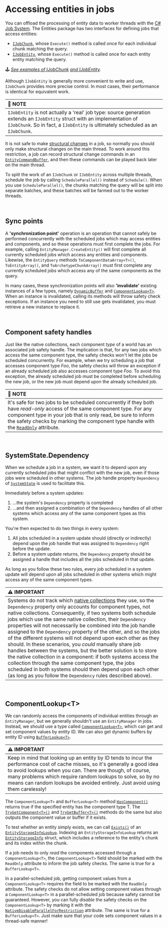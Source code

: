 
# Accessing entities in jobs

You can offload the processing of entity data to worker threads with the [C# Job System](https://docs.unity3d.com/Manual/JobSystem.html). The Entities package has two interfaces for defining jobs that access entities:

- [`IJobChunk`](https://docs.unity3d.com/Packages/com.unity.entities@latest?subfolder=/api/Unity.Entities.IJobChunk.html), whose `Execute()` method is called once for each individual chunk matching the query.
- [`IJobEntity`](https://docs.unity3d.com/Packages/com.unity.entities@latest?subfolder=/api/Unity.Entities.IJobEntity.html), whose `Execute()` method is called once for each entity entity matching the query. 

&#x1F579; *[See examples of IJobChunk](../examples/jobs.md#ijobchunk) [and IJobEntity](../examples/jobs.md#ijobentity).*

Although `IJobEntity` is generally more convenient to write and use, `IJobChunk` provides more precise control. In most cases, their performance is identical for equivalent work.

| &#x1F4DD; NOTE |
| :- |
| `IJobEntity` is not actually a 'real' job type: source generation extends an `IJobEntity` struct with an implementation of `IJobChunk`. So in fact, a `IJobEntity` is ultimately scheduled as an `IJobChunk`. |

It is not safe to make [structural changes](https://docs.unity3d.com/Packages/com.unity.entities@1.0/manual/concepts-structural-changes.html) in a job, so normally you should only make structural changes on the main thread. To work around this restriction, a job can record structural change commands in an [`EntityCommandBuffer`](https://docs.unity3d.com/Packages/com.unity.entities@latest?subfolder=/api/Unity.Entities.EntityCommandBuffer.html), and then these commands can be played back later on the main thread.

To split the work of an `IJobChunk` or `IJobEntity` across multiple threads, schedule the job by calling `ScheduleParallel()` instead of `Schedule()`. When you use `ScheduleParallel()`, the chunks matching the query will be split into separate batches, and these batches will be farmed out to the worker threads.

<br>

## Sync points

A **'synchronization point'** operation is an operation that cannot safely be performed concurrently with the scheduled jobs which may access entities and components, and so these operations must first complete the jobs. For example, calling `EntityManager.CreateEntity()` will first complete all currently scheduled jobs which access any entities and components. Likewise, the `EntityQuery` methods `ToComponentDataArray<T>()`, `ToEntityArray()`, and `ToArchetypeChunkArray()` must first complete any currently scheduled jobs which access any of the same components as the query.

In many cases, these synchronization points will also **'invalidate'** existing instances of a few types, namely [`DynamicBuffer`](https://docs.unity3d.com/Packages/com.unity.entities@latest?subfolder=/api/Unity.Entities.DynamicBuffer-1.html) and [`ComponentLookup<T>`](https://docs.unity3d.com/Packages/com.unity.entities@latest?subfolder=/api/Unity.Entities.ComponentLookup-1.html). When an instance is invalidated, calling its methods will throw safety check exceptions. If an instance you need to still use gets invalidated, you must retrieve a new instance to replace it.

<br>

## Component safety handles

Just like the native collections, each component *type* of a world has an associated job safety handle. The implication is that, for any two jobs which access the same component type, the safety checks won't let the jobs be scheduled concurrently. For example, when we try scheduling a job that accesses component type *Foo*, the safety checks will throw an exception if an already scheduled job also accesses component type *Foo*. To avoid this exception, the already scheduled job must be completed before scheduling the new job, or the new job must depend upon the already scheduled job. 

| &#x1F4DD; NOTE |
| :- |
| It's safe for two jobs to be scheduled concurrently if they both have *read-only* access of the same component type. For any component type in your job that is only read, be sure to inform the safety checks by marking the component type handle with the [`ReadOnly`](https://docs.unity3d.com/ScriptReference/Unity.Collections.ReadOnlyAttribute.html) attribute. |

<br>

## SystemState.Dependency

When we schedule a job in a system, we want it to depend upon any currently scheduled jobs that might conflict with the new job, even if those jobs were scheduled in other systems. The job handle property `Dependency` of [`SystemState`](https://docs.unity3d.com/Packages/com.unity.entities@latest?subfolder=/api/Unity.Entities.SystemState.html) is used to facilitate this.

Immediately before a system updates:

1. ...the system's `Dependency` property is completed
2. ...and then assigned a combination of the `Dependency` handles of all other systems which access any of the same component types as this system.

You're then expected to do two things in every system:

1. All jobs scheduled in a system update should (directly or indirectly) depend upon the job handle that was assigned to `Dependency` right before the update.
1. Before a system update returns, the `Dependency` property should be assigned a handle that includes all the jobs scheduled in that update.

As long as you follow these two rules, every job scheduled in a system update will depend upon all jobs scheduled in other systems which might access any of the same component types.

| &#x26A0; IMPORTANT |
| :- |
| Systems do not track which [native collections]() they use, so the `Dependency` property only accounts for component types, not native collections. Consequently, if two systems both schedule jobs which use the same native collection, their `Dependency` properties will not necessarily be combined into the job handle assigned to the `Dependency` property of the other, and so the jobs of the different systems will not depend upon each other as they should. In these scenarios, you *could* manually share job handles between the systems, but the better solution is to store the native collection in a component: if both systems access the collection through the same component type, the jobs scheduled in both systems should then depend upon each other (as long as you follow the `Dependency` rules described above). |

<br>

## ComponentLookup\<T\>

We can randomly access the components of individual entities through an `EntityManager`, but we generally shouldn't use an `EntityManager` in jobs. Instead, we should use a type called [`ComponentLookup<T>`](https://docs.unity3d.com/Packages/com.unity.entities@latest?subfolder=/api/Unity.Entities.ComponentLookup-1.html), which can get and set component values by entity ID. We can also get dynamic buffers by entity ID using [`BufferLookup<T>`](https://docs.unity3d.com/Packages/com.unity.entities@latest?subfolder=/api/Unity.Entities.BufferLookup-1.html).

| &#x26A0; IMPORTANT |
| :- |
| Keep in mind that looking up an entity by ID tends to incur the performance cost of cache misses, so it's generally a good idea to avoid lookups when you can. There are though, of course, many problems which require random lookups to solve, so by no means can random lookups be avoided entirely. Just avoid using them carelessly! |


The `ComponentLookup<T>` and `BufferLookup<T>` method [`HasComponent()`](https://docs.unity3d.com/Packages/com.unity.entities@latest?subfolder=/api/Unity.Entities.ComponentLookup-1.HasComponent.html) returns true if the specified entity has the component type T. The [`TryGetComponent<T>()`](https://docs.unity3d.com/Packages/com.unity.entities@latest?subfolder=/api/Unity.Entities.ComponentLookup-1.TryGetComponent.html) and [`TryGetBuffer<T>()`](https://docs.unity3d.com/Packages/com.unity.entities@latest?subfolder=/api/Unity.Entities.BufferLookup-1.TryGetBuffer.html) methods do the same but also outputs the component value or buffer if it exists.

To test whether an entity simply exists, we can call [`Exists()`](https://docs.unity3d.com/Packages/com.unity.entities@latest?subfolder=/api/Unity.Entities.EntityStorageInfoLookup.Exists.html) of an [`EntityStorageInfoLookup`](https://docs.unity3d.com/Packages/com.unity.entities@latest?subfolder=/api/Unity.Entities.EntityStorageInfoLookup.html). Indexing an `EntityStorageInfoLookup` returns an [`EntityStorageInfo`](https://docs.unity3d.com/Packages/com.unity.entities@latest?subfolder=/api/Unity.Entities.EntityStorageInfo.html) struct, which includes a reference to the entity's chunk and its index within the chunk.


If a job needs to only *read* the components accessed through a `ComponentLookup<T>`, the `ComponentLookup<T>` field should be marked with the `ReadOnly` attribute to inform the job safety checks. The same is true for a `BufferLookup<T>`.

In a parallel-scheduled job, getting component values from a `ComponentLookup<T>` requires the field to be marked with the `ReadOnly` attribute. The safety checks do not allow setting component values through a `ComponentLookup<T>` in a parallel-scheduled job because safety cannot be guaranteed. However, you can fully *disable* the safety checks on the `ComponentLookup<T>` by marking it with the [`NativeDisableParallelForRestriction`](https://docs.unity3d.com/ScriptReference/Unity.Collections.NativeDisableParallelForRestrictionAttribute.html) attribute. The same is true for a `BufferLookup<T>`. Just make sure that your code sets component values in a thread-safe manner!










